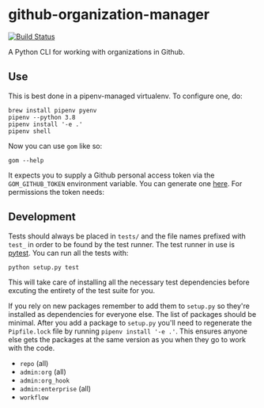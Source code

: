 # github-organization-manager

[![Build Status](https://travis-ci.org/ianchesal/github-organization-manager.svg?branch=master)](https://travis-ci.org/ianchesal/github-organization-manager)

A Python CLI for working with organizations in Github.

## Use

This is best done in a pipenv-managed virtualenv. To configure one, do:

    brew install pipenv pyenv
    pipenv --python 3.8
    pipenv install '-e .'
    pipenv shell

Now you can use `gom` like so:

    gom --help

It expects you to supply a Github personal access token via the `GOM_GITHUB_TOKEN` environment variable. You can generate one [here](https://github.com/settings/tokens). For permissions the token needs:

## Development

Tests should always be placed in `tests/` and the file names prefixed with `test_` in order to be found by the test runner. The test runner in use is [pytest](https://docs.pytest.org/). You can run all the tests with:

    python setup.py test

This will take care of installing all the necessary test dependencies before excuting the entirety of the test suite for you.

If you rely on new packages remember to add them to `setup.py` so they're installed as dependencies for everyone else. The list of packages should be minimal. After you add a package to `setup.py` you'll need to regenerate the `Pipfile.lock` file by running `pipenv install '-e .'`. This ensures anyone else gets the packages at the same version as you when they go to work with the code.

* `repo` (all)
* `admin:org` (all)
* `admin:org_hook`
* `admin:enterprise` (all)
* `workflow`
